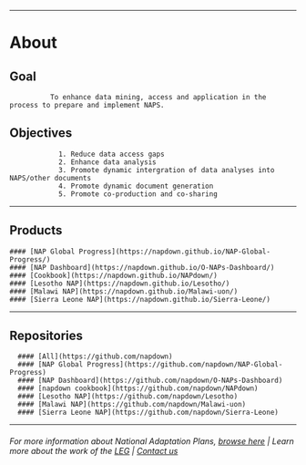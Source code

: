 
----------

# About
## Goal   
              To enhance data mining, access and application in the process to prepare and implement NAPS.   

## Objectives  
                1. Reduce data access gaps    
                2. Enhance data analysis    
                3. Promote dynamic intergration of data analyses into NAPS/other documents    
                4. Promote dynamic document generation      
                5. Promote co-production and co-sharing     

----

## Products                                                                                                      
    #### [NAP Global Progress](https://napdown.github.io/NAP-Global-Progress/)                                
    #### [NAP Dashboard](https://napdown.github.io/O-NAPs-Dashboard/)                                          
    #### [Cookbook](https://napdown.github.io/NAPdown/)                                                        
    #### [Lesotho NAP](https://napdown.github.io/Lesotho/)                                                     
    #### [Malawi NAP](https://napdown.github.io/Malawi-uon/)
    #### [Sierra Leone NAP](https://napdown.github.io/Sierra-Leone/)

----------
## Repositories
      #### [All](https://github.com/napdown)
      #### [NAP Global Progress](https://github.com/napdown/NAP-Global-Progress)
      #### [NAP Dashboard](https://github.com/napdown/O-NAPs-Dashboard)
      #### [napdown cookbook](https://github.com/napdown/NAPdown)
      #### [Lesotho NAP](https://github.com/napdown/Lesotho)
      #### [Malawi NAP](https://github.com/napdown/Malawi-uon)
      #### [Sierra Leone NAP](https://github.com/napdown/Sierra-Leone)



-----

###### For more information about National Adaptation Plans, [browse here](https://www4.unfccc.int/sites/NAPC/Pages/national-adaptation-plans.aspx)        |           Learn more about the work of the [LEG](https://unfccc.int/LEG)             |            [Contact us](mailto:opennapdown@gmail.com) 

